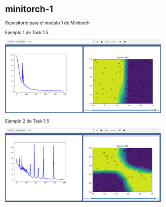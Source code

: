 # minitorch-1
Repositorio para el modulo 1 de Minitorch


Ejemplo 1 de Task 1.5

![Task1_5Example1](1.png)

Ejemplo 2 de Task 1.5

![Task1_5Example2](2.png)
